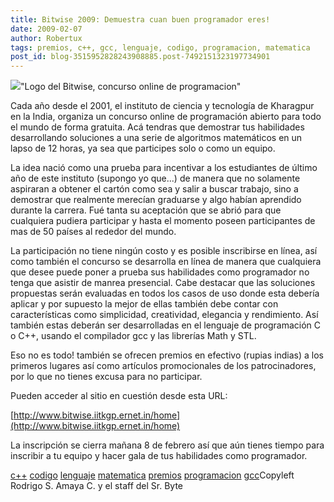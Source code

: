 ```yaml
---
title: Bitwise 2009: Demuestra cuan buen programador eres!
date: 2009-02-07
author: Robertux
tags: premios, c++, gcc, lenguaje, codigo, programacion, matematica
post_id: blog-3515952828243908885.post-7492151323197734901
---
```


[![](http://2.bp.blogspot.com/_jH77WNrMVRA/SY2XJ_rHcOI/AAAAAAAAFpQ/Xk2NAJVOjBo/s400/Bitwise+2009.png)](http://2.bp.blogspot.com/_jH77WNrMVRA/SY2XJ_rHcOI/AAAAAAAAFpQ/Xk2NAJVOjBo/s1600-h/Bitwise+2009.png)"Logo del Bitwise, concurso
      online de programacion"

Cada año
      desde el 2001, el instituto de ciencia y tecnología de Kharagpur en la
      India, organiza un concurso online de programación
      abierto para todo el mundo de forma gratuita. Acá tendras
      que demostrar tus habilidades desarrollando soluciones a una serie de algoritmos
      matemáticos en un lapso de 12 horas, ya sea que
      participes solo o como un equipo.

La idea nació como una prueba para incentivar a los estudiantes de último año de este instituto (supongo yo que...) de manera que no
      solamente aspiraran a obtener el cartón como sea y salir a buscar trabajo, sino a demostrar
      que realmente merecían graduarse y algo habían
      aprendido durante la carrera. Fué tanta su aceptación que se abrió para que cualquiera pudiera
      participar y hasta el momento poseen participantes de mas de 50 países al rededor del
      mundo.

La participación no tiene ningún costo y es posible inscribirse
      en línea, así como también el concurso se desarrolla en línea de manera que cualquiera que
      desee puede poner a prueba sus habilidades como programador no tenga que asistir de manrea
      presencial. Cabe destacar que las soluciones propuestas serán evaluadas en todos los casos de
      uso donde esta debería aplicar y por supuesto la mejor de ellas también debe contar con
      características como simplicidad, creatividad, elegancia y rendimiento. Así también estas
      deberán ser desarrolladas en el lenguaje de programación C o C++, usando el compilador gcc y
      las librerías Math y STL.

Eso no es todo! también se ofrecen premios en
      efectivo (rupias indias) a los primeros lugares así como artículos promocionales de los
      patrocinadores, por lo que no tienes excusa para no participar.

Pueden
      acceder al sitio en cuestión desde esta URL:

[http://www.bitwise.iitkgp.ernet.in/home](http://www.bitwise.iitkgp.ernet.in/home)

La inscripción se cierra mañana 8 de febrero así que
      aún tienes tiempo para inscribir a tu equipo y hacer gala de tus habilidades como
      programador.

[c++](http://www.blogalaxia.com/tags/c++)
      [codigo](http://www.blogalaxia.com/tags/codigo) [lenguaje](http://www.blogalaxia.com/tags/lenguaje) [matematica](http://www.blogalaxia.com/tags/matematica) [premios](http://www.blogalaxia.com/tags/premios) [programacion](http://www.blogalaxia.com/tags/programacion) [gcc](http://www.blogalaxia.com/tags/gcc)Copyleft Rodrigo S. Amaya C. y el staff del Sr.
      Byte